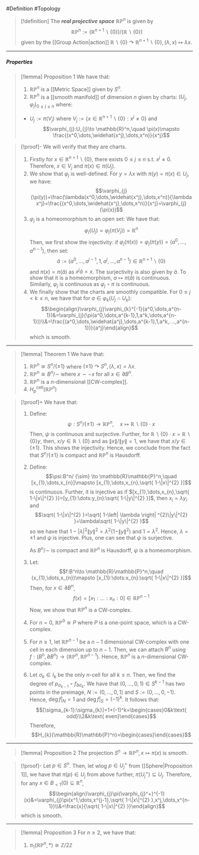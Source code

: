 #Definition #Topology 

> [!definition]
> The ***real projective space*** $\mathbb{R}\mathbb{P}^n$ is given by $$\mathbb{R}\mathbb{P}^n:=(\mathbb{R}^{n+1}\backslash\{ 0 \} )/(\mathbb{R} \backslash \{ 0 \})$$given by the [[Group Action|action]] $\mathbb{R}\backslash\{ 0 \}\curvearrowright\mathbb{R}^{n+1}\backslash \{ 0 \}, (\lambda,x)\mapsto\lambda x$.
---
##### Properties
> [!lemma] Proposition 1
> We have that:
> 1. $\mathbb{R}\mathbb{P}^n$ is a [[Metric Space]] given by $S^n$.
> 2. $\mathbb{R}\mathbb{P}^n$ is a [[smooth manifold]] of dimension $n$ given by charts: $(U_{j},\varphi_{j})_{0\leq j\leq n}$ where: 
> 	- $U_{j}:=\pi(V_{j})$ where $V_{j}:=\{ x\in \mathbb{R}^{n+1} \backslash \{ 0 \}: x^j\neq 0 \}$ and
> 	$$\varphi_{j}:U_{j}\to \mathbb{R}^n,\quad \pi(x)\mapsto \frac{(x^0,\dots,\widehat{x^j},\dots,x^n)}{x^j}$$

> [!proof]-
> We will verify that they are charts.
> 1. Firstly for $x\in \mathbb{R}^{n+1} \backslash \{ 0 \}$, there exists $0\leq j\leq n$ s.t. $x^j\neq 0$. Therefore, $x\in V_{j}$ and $\pi(x)\in \pi(U_{j})$. 
> 2. We show that $\varphi_{j}$ is well-defined. For $y=\lambda x$ with $\pi(y)=\pi(x)\in U_{j}$, we have: $$\varphi_{j}(\pi(y))=\frac{\lambda(x^0,\dots,\widehat{x^j},\dots,x^n)}{\lambda x^j}=\frac{(x^0,\dots,\widehat{x^j},\dots,x^n)}{x^j}=\varphi_{j}(\pi(x))$$
> 3. $\varphi_{j}$ is a homeomorphism to an open set:  We have that: $$\varphi_{j}(U_{j})=\varphi_{j}(\pi(V_{j}))=\mathbb{R}^n$$Then, we first show the injectivity: if $\varphi_{j}(\pi(x))=\varphi_{j}(\pi(y))=(a^0,\dots,a^{n-1})$, then set: $$\tilde{a}:=(a^0,\dots,a^{j-1},1,a^j,\dots,a^{n-1})\in\mathbb{R}^{n+1}\backslash\{ 0 \}$$ and $\pi(x)=\pi(\tilde{a})$ as $x^j \tilde{a}=x$. The surjectivity is also given by $\tilde{a}$. To show that it is a homeomorphism, $a\mapsto \pi(\tilde{a})$ is continuous. Similarly, $\varphi_{j}$ is continuous as $\varphi_{j}\circ\pi$ is continuous. 
>  4. We finally show that the charts are smoothly compatible. For $0\leq j< k\leq n$, we have that for $a\in\varphi_{k}(U_{j}\cap U_{k})$: $$\begin{align}\varphi_{j}\varphi_{k}^{-1}(a^0,\dots,a^{n-1})&=\varphi_{j}(\pi(a^0,\dots,a^{k-1},1,a^k,\dots,a^{n-1}))\\&=\frac{(a^0,\dots,\widehat{a^j},\dots,a^{k-1},1,a^k,. ..,a^{n-1})}{a^j}\end{align}$$which is smooth.

---

> [!lemma] Theorem 1
> We have that: 
> 1. $\mathbb{R}\mathbb{P}^n \cong S^n / \{ \pm1 \}$ where $\{ \pm 1 \} \curvearrowright S^n,(\lambda,x)=\lambda x$.
> 2. $\mathbb{R}\mathbb{P}^n \cong B^n / {\sim}$ where $x\sim-x$ for all $x\in \partial B^n$.
> 3. $\mathbb{R}\mathbb{P}^n$ is a $n$-dimensional [[CW-complex]].
> 4. $H_{p}^\text{cell}(\mathbb{R}\mathbb{P}^n)$

> [!proof]+
> We have that:
> 1. Define: $$\psi:S^n / \{ \pm 1 \}\to \mathbb{R}\mathbb{P}^n,\quad x\mapsto \mathbb{R} \backslash \{ 0 \}\cdot x$$Then, $\psi$ is continuous and surjective. Further, for $\mathbb{R} \backslash \{ 0 \}\cdot x=\mathbb{R} \backslash \{ 0 \}y$, then, $x/y\in \mathbb{R} \backslash \{ 0 \}$ and as $\|x\| / \|y\| = 1$, we have that $x / y\in \{ \pm 1 \}$. This shows the injectivity. Hence, we conclude from the fact that $S^n / \{ \pm 1 \}$ is compact and $\mathbb{R}\mathbb{P}^n$ is Hausdorff. 
> 1. Define: $$\psi:B^n/ {\sim} \to \mathbb{R}\mathbb{P}^n,\quad [x_{1},\dots,x_{n}]\mapsto [x_{1},\dots,x_{n},\sqrt{ 1-\|x\|^{2} }]$$is continuous. Further, it is injective as if $[x_{1},\dots,x_{n},\sqrt{ 1-\|x\|^{2} }]=[y_{1}:\dots:y_{n}:\sqrt{ 1-\|y\|^{2} }]$, then $x_{i}=\lambda y_{i}$ and $$\sqrt{ 1-\|x\|^{2} }=\sqrt{ 1-\left| \lambda \right| ^{2}\|y\|^{2} }=\lambda\sqrt{ 1-\|y\|^{2} }$$so we have that $1-\left| \lambda \right|^{2}\|y\|^{2}=\lambda^{2}(1-\|y\|^{2})$ and $1=\lambda^{2}$. Hence, $\lambda=\pm 1$ and $\psi$ is injective. Plus, one can see that $\psi$ is surjective. 
>    
>    As $B^n / {\sim}$ is compact and $\mathbb{R}\mathbb{P}^n$ is Hausdorff, $\psi$ is a homeomorphism.
>  2. Let: $$f:B^n\to \mathbb{R}\mathbb{P}^n,\quad (x_{1},\dots,x_{n})\mapsto [x_{1}:\dots:x_{n}:\sqrt{ 1-\|x\|^{2} }]$$Then, for $x\in \partial B^n$, $$f(x)=[x_{1}:\dots: x_{n}: 0]\in \mathbb{R}\mathbb{P}^{n-1}$$Now, we show that $\mathbb{R}\mathbb{P}^n$ is a CW-complex. 
> 	 1. For $n=0$, $\mathbb{R}\mathbb{P}^0\cong P$ where $P$ is a one-point space, which is a CW-complex.
> 	 2. For $n\geq 1$, let $\mathbb{R}\mathbb{P}^{n-1}$ be a $n-1$ dimensional CW-complex with one cell in each dimension up to $n-1$. Then, we can attach $B^n$ using $f:(B^n,\partial B^n)\to(\mathbb{R}\mathbb{P}^{n},\mathbb{R}\mathbb{P}^{n-1})$. Hence, $\mathbb{R}\mathbb{P}^n$ is a $n$-dimensional CW-complex.
> 3. Let $\sigma_{k}\in I_{k}$ be the only $n$-cell for all $k\leq n$. Then, we find the degree of $p_{\sigma_{k-1}}\circ f_{\partial\sigma_{k}}$. We have that $(0,\dots,0,1)\in S^{k-1}$ has two points in the preimage, $N:=(0,\dots,0,1)$ and $S:=(0,\dots,0,-1)$. Hence, $\deg f|_{N}=1$ and $\deg f|_{S}=(-1)^{k}$. It follows that: $$[\sigma_{k-1}:\sigma_{k}]=1+(-1)^k=\begin{cases}0&k\text{ odd}\\2&k\text{ even}\end{cases}$$
> 	Therefore, $$H_{k}(\mathbb{R}\mathbb{P}^n)=\begin{cases}\end{cases}$$
---

> [!lemma] Proposition 2
> The projection $S^n\to \mathbb{R} \mathbb{P}^n,x\mapsto \pi(x)$ is smooth.

> [!proof]-
> Let $p\in S^n$. Then, let wlog $p\in U_{j}^+$ from [[Sphere|Proposition 1]], we have that $\pi(p)\in U_{j}$ from above further, $\pi(U_{j}^+)\subseteq U_{j}$. Therefore, for any $x\in B_{<1}(0)\subseteq \mathbb{R}^n$,$$\begin{align}\varphi_{j}\pi(\varphi_{j}^+)^{-1}(x)&=\varphi_{j}\pi(x^1,\dots,x^{j-1},\sqrt{ 1-\|x\|^{2} },x^j,\dots,x^{n-1})\\&=\frac{x}{\sqrt{ 1-\|x\|^{2} }}\end{align}$$which is smooth.
---
> [!lemma] Proposition 3
> For $n\geq 2$, we have that:
> 1. $\pi_{1}(\mathbb{R}\mathbb{P}^n,*)\cong \mathbb{Z} / 2\mathbb{Z}$